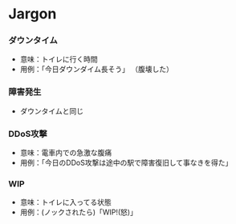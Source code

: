 # Jargon

### ダウンタイム
* 意味：トイレに行く時間
* 用例：「今日ダウンダイム長そう」 （腹壊した）

### 障害発生
* ダウンタイムと同じ

### DDoS攻撃
* 意味：電車内での急激な腹痛
* 用例：「今日のDDoS攻撃は途中の駅で障害復旧して事なきを得た」

### WIP
* 意味：トイレに入ってる状態
* 用例：(ノックされたら)「WIP!(怒)」
